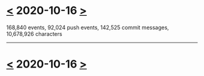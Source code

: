 # [<](2020-10-15.md) 2020-10-16 [>](2020-10-17.md)

168,840 events, 92,024 push events, 142,525 commit messages, 10,678,926 characters



---

# [<](2020-10-15.md) 2020-10-16 [>](2020-10-17.md)

